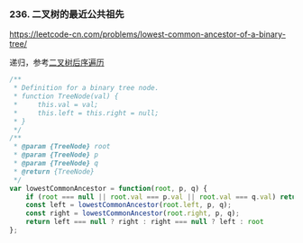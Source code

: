 ### 236. 二叉树的最近公共祖先

https://leetcode-cn.com/problems/lowest-common-ancestor-of-a-binary-tree/


递归，参考[二叉树后序遍历](https://github.com/zouyifeng/practice/blob/master/algorithm/%E4%BA%8C%E5%8F%89%E6%A0%91/index.js#L98)
```js
/**
 * Definition for a binary tree node.
 * function TreeNode(val) {
 *     this.val = val;
 *     this.left = this.right = null;
 * }
 */
/**
 * @param {TreeNode} root
 * @param {TreeNode} p
 * @param {TreeNode} q
 * @return {TreeNode}
 */
var lowestCommonAncestor = function(root, p, q) {
    if (root === null || root.val === p.val || root.val === q.val) return root;
    const left = lowestCommonAncestor(root.left, p, q);
    const right = lowestCommonAncestor(root.right, p, q);
    return left === null ? right : right === null ? left : root
};
```
